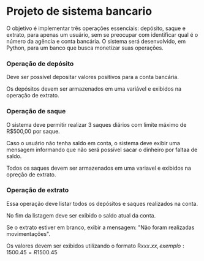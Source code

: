 # Projeto de sistema bancario

O objetivo é implementar três operações essenciais: depósito, saque e extrato, para apenas um usuário, sem se preocupar com identificar qual é o número da  agência e conta bancária. O sistema será desenvolvido, em Python, para um banco que busca monetizar suas operações.





### Operação de depósito

Deve ser possível depositar valores positivos para a conta bancária.

Os depósitos devem ser armazenados em uma variável e exibidos na operação de extrato.



### Operação de saque

O sistema deve permitir realizar 3 saques diários com limite máximo de R$500,00 por saque.

Caso o usuário não tenha saldo em conta, o sistema deve exibir uma mensagem informando que não será possível sacar o dinheiro por faltaa de saldo.

Todos os saques devem ser armazenados em uma variavel e exibidos na opreção de extrato.



### Operação de extrato

Essa operação deve listar todos os depósitos e saques realizados na conta.

No fim da listagem deve ser exibido o saldo atual da conta.

Se o extrato estiver em branco, exibir a mensagem: "Não foram realizadas movimentações".

Os valores devem ser exibidos utilizando o formato R$xxx.xx, exemplo: 1500.45 = R$1500.45



